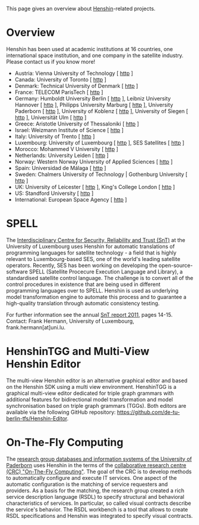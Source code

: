 This page gives an overview about [Henshin](https://wiki.eclipse.org/Henshin)-related projects.

# Overview

Henshin has been used at academic institutions at 16 countries, one international space institution, and one company in the satellite industry. Please contact us if you know more!

* Austria: Vienna University of Technology [ [http](https://link.springer.com/chapter/10.1007/978-3-319-42064-6_6) ]
* Canada: University of Toronto [ [http](https://dl.acm.org/doi/pdf/10.1145/2568225.2568267) ]
* Denmark: Technical University of Denmark [ [http](https://link.springer.com/article/10.1007/s10270-016-0546-9) ]
* France: TELECOM ParisTech [ [http](https://link.springer.com/article/10.1007/s10270-017-0607-8) ]
* Germany: Humboldt University Berlin [ [http](http://www.jot.fm/contents/issue_2020_02/article3.html) ], Leibniz University Hannover [ [http](https://www.sciencedirect.com/science/article/abs/pii/S0167642317301442) ], Philipps University Marburg [ [http](https://link.springer.com/chapter/10.1007/978-3-662-54494-5_16) ], University Paderborn [ [http](https://dl.acm.org/doi/pdf/10.1145/2737166.2737174) ], University of Koblenz [ [http](https://ieeexplore.ieee.org/stamp/stamp.jsp?arnumber=8101256) ], University of Siegen [ [http](https://www.sciencedirect.com/science/article/abs/pii/S0164121216300437) ], Universität Ulm [ [http](https://dl.acm.org/doi/10.1145/3417990.3422000) ]
* Greece: Aristotle University of Thessaloniki [ [http](https://www.sciencedirect.com/science/article/abs/pii/S0164121216300437) ]
* Israel: Weizmann Institute of Science [ [http](https://www.sciencedirect.com/science/article/pii/S0167642317301442) ]
* Italy: University of Trento [ [http](https://ieeexplore.ieee.org/stamp/stamp.jsp?arnumber=8101256) ]
* Luxembourg: University of Luxembourg [ [http](https://arc.aiaa.org/doi/pdf/10.2514/6.2014-1658) ], SES Satellites [ [http](https://link.springer.com/chapter/10.1007/978-3-642-38883-5_4) ]
* Morocco: Mohammed V University [ [http](https://link.springer.com/chapter/10.1007/978-3-319-19237-6_29) ]
* Netherlands: University Leiden [ [http](https://openaccess.leidenuniv.nl/handle/1887/17718) ]
* Norway: Western Norway University of Applied Sciences [ [http](https://link.springer.com/chapter/10.1007/978-3-662-54494-5_16) ]
* Spain: Universidad de Málaga [ [http](https://dl.acm.org/doi/pdf/10.1145/2892664.2892700) ]
* Sweden: Chalmers University of Technology | Gothenburg University [ [http](http://ceur-ws.org/Vol-1077/amt13_submission_6.pdf) ]
* UK: University of Leicester [ [http](https://link.springer.com/article/10.1007%2Fs10515-018-0242-9) ], King's College London [ [http](https://dl.acm.org/doi/10.1145/3270112.3270130) ]
* US: Standford University [ [http](https://www.sciencedirect.com/science/article/pii/S0167642317301442) ]
* International: European Space Agency [ [http](https://arc.aiaa.org/doi/pdf/10.2514/6.2014-1658) ]

# SPELL

The [Interdisciplinary Centre for Security, Reliability and Trust (SnT)](http://wwwen.uni.lu/snt) at the University of Luxembourg uses Henshin for automatic translations of programming languages for satellite technology - a field that is highly relevant to Luxembourg-based SES, one of the world's leading satellite operators. Recently, SES has been working on developing the open-source-software SPELL (Satellite Procecure Execution Language and Library), a standardised satellite control language. The challenge is to convert all of the control procedures in existence that are being used in different programming languages over to SPELL. Henshin is used as underlying model transformation engine to automate this process and to guarantee a high-quality translation through automatic consistency testing.

For further information see the annual [SnT report 2011](http://www.uni.lu/content/download/52106/624943/version/1/file/SnT_AR2011_final_web.pdf), pages 14-15.
Contact: Frank Hermann, University of Luxembourg, frank.hermann[at]uni.lu.

#  HenshinTGG and Multi-View Henshin Editor

The multi-view Henshin editor is an alternative graphical editor and based on the Henshin SDK using a multi view environment. HenshinTGG is a graphical multi-view editor dedicated for triple graph grammars with additional features for bidirectional model transformation and model synchronisation based on triple graph grammars (TGGs). Both editors are available via the following GitHub repository: https://github.com/de-tu-berlin-tfs/Henshin-Editor.

#  On-The-Fly Computing

The [research group databases and information systems of the University of Paderborn](http://is.uni-paderborn.de/) uses Henshin in the terms of the [collaborative research centre (CRC) "On-The-Fly Computing"](http://sfb901.uni-paderborn.de/). The goal of the CRC is to develop methods to automatically configure and execute IT services. One aspect of the automatic configuration is the matching of service requesters and providers. As a basis for the matching, the research group created a rich service description language (RSDL) to specify structural and behavioral characteristics of services. In particular, so called visual contracts describe the service's behavior. The RSDL workbench is a tool that allows to create RSDL specifications and Henshin was integrated to specify visual contracts.